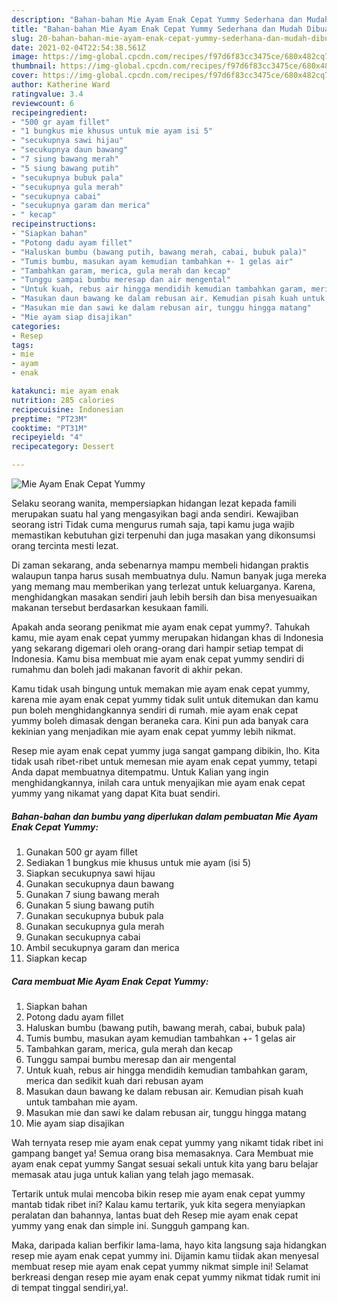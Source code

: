 ```yaml
---
description: "Bahan-bahan Mie Ayam Enak Cepat Yummy Sederhana dan Mudah Dibuat"
title: "Bahan-bahan Mie Ayam Enak Cepat Yummy Sederhana dan Mudah Dibuat"
slug: 20-bahan-bahan-mie-ayam-enak-cepat-yummy-sederhana-dan-mudah-dibuat
date: 2021-02-04T22:54:38.561Z
image: https://img-global.cpcdn.com/recipes/f97d6f83cc3475ce/680x482cq70/mie-ayam-enak-cepat-yummy-foto-resep-utama.jpg
thumbnail: https://img-global.cpcdn.com/recipes/f97d6f83cc3475ce/680x482cq70/mie-ayam-enak-cepat-yummy-foto-resep-utama.jpg
cover: https://img-global.cpcdn.com/recipes/f97d6f83cc3475ce/680x482cq70/mie-ayam-enak-cepat-yummy-foto-resep-utama.jpg
author: Katherine Ward
ratingvalue: 3.4
reviewcount: 6
recipeingredient:
- "500 gr ayam fillet"
- "1 bungkus mie khusus untuk mie ayam isi 5"
- "secukupnya sawi hijau"
- "secukupnya daun bawang"
- "7 siung bawang merah"
- "5 siung bawang putih"
- "secukupnya bubuk pala"
- "secukupnya gula merah"
- "secukupnya cabai"
- "secukupnya garam dan merica"
- " kecap"
recipeinstructions:
- "Siapkan bahan"
- "Potong dadu ayam fillet"
- "Haluskan bumbu (bawang putih, bawang merah, cabai, bubuk pala)"
- "Tumis bumbu, masukan ayam kemudian tambahkan +- 1 gelas air"
- "Tambahkan garam, merica, gula merah dan kecap"
- "Tunggu sampai bumbu meresap dan air mengental"
- "Untuk kuah, rebus air hingga mendidih kemudian tambahkan garam, merica dan sedikit kuah dari rebusan ayam"
- "Masukan daun bawang ke dalam rebusan air. Kemudian pisah kuah untuk tambahan mie ayam."
- "Masukan mie dan sawi ke dalam rebusan air, tunggu hingga matang"
- "Mie ayam siap disajikan"
categories:
- Resep
tags:
- mie
- ayam
- enak

katakunci: mie ayam enak 
nutrition: 285 calories
recipecuisine: Indonesian
preptime: "PT23M"
cooktime: "PT31M"
recipeyield: "4"
recipecategory: Dessert

---
```



![Mie Ayam Enak Cepat Yummy](https://img-global.cpcdn.com/recipes/f97d6f83cc3475ce/680x482cq70/mie-ayam-enak-cepat-yummy-foto-resep-utama.jpg)

Selaku seorang wanita, mempersiapkan hidangan lezat kepada famili merupakan suatu hal yang mengasyikan bagi anda sendiri. Kewajiban seorang istri Tidak cuma mengurus rumah saja, tapi kamu juga wajib memastikan kebutuhan gizi terpenuhi dan juga masakan yang dikonsumsi orang tercinta mesti lezat.

Di zaman  sekarang, anda sebenarnya mampu membeli hidangan praktis walaupun tanpa harus susah membuatnya dulu. Namun banyak juga mereka yang memang mau memberikan yang terlezat untuk keluarganya. Karena, menghidangkan masakan sendiri jauh lebih bersih dan bisa menyesuaikan makanan tersebut berdasarkan kesukaan famili. 



Apakah anda seorang penikmat mie ayam enak cepat yummy?. Tahukah kamu, mie ayam enak cepat yummy merupakan hidangan khas di Indonesia yang sekarang digemari oleh orang-orang dari hampir setiap tempat di Indonesia. Kamu bisa membuat mie ayam enak cepat yummy sendiri di rumahmu dan boleh jadi makanan favorit di akhir pekan.

Kamu tidak usah bingung untuk memakan mie ayam enak cepat yummy, karena mie ayam enak cepat yummy tidak sulit untuk ditemukan dan kamu pun boleh menghidangkannya sendiri di rumah. mie ayam enak cepat yummy boleh dimasak dengan beraneka cara. Kini pun ada banyak cara kekinian yang menjadikan mie ayam enak cepat yummy lebih nikmat.

Resep mie ayam enak cepat yummy juga sangat gampang dibikin, lho. Kita tidak usah ribet-ribet untuk memesan mie ayam enak cepat yummy, tetapi Anda dapat membuatnya ditempatmu. Untuk Kalian yang ingin menghidangkannya, inilah cara untuk menyajikan mie ayam enak cepat yummy yang nikamat yang dapat Kita buat sendiri.

<!--inarticleads1-->

##### Bahan-bahan dan bumbu yang diperlukan dalam pembuatan Mie Ayam Enak Cepat Yummy:

1. Gunakan 500 gr ayam fillet
1. Sediakan 1 bungkus mie khusus untuk mie ayam (isi 5)
1. Siapkan secukupnya sawi hijau
1. Gunakan secukupnya daun bawang
1. Gunakan 7 siung bawang merah
1. Gunakan 5 siung bawang putih
1. Gunakan secukupnya bubuk pala
1. Gunakan secukupnya gula merah
1. Gunakan secukupnya cabai
1. Ambil secukupnya garam dan merica
1. Siapkan  kecap




<!--inarticleads2-->

##### Cara membuat Mie Ayam Enak Cepat Yummy:

1. Siapkan bahan
1. Potong dadu ayam fillet
1. Haluskan bumbu (bawang putih, bawang merah, cabai, bubuk pala)
1. Tumis bumbu, masukan ayam kemudian tambahkan +- 1 gelas air
1. Tambahkan garam, merica, gula merah dan kecap
1. Tunggu sampai bumbu meresap dan air mengental
1. Untuk kuah, rebus air hingga mendidih kemudian tambahkan garam, merica dan sedikit kuah dari rebusan ayam
1. Masukan daun bawang ke dalam rebusan air. Kemudian pisah kuah untuk tambahan mie ayam.
1. Masukan mie dan sawi ke dalam rebusan air, tunggu hingga matang
1. Mie ayam siap disajikan




Wah ternyata resep mie ayam enak cepat yummy yang nikamt tidak ribet ini gampang banget ya! Semua orang bisa memasaknya. Cara Membuat mie ayam enak cepat yummy Sangat sesuai sekali untuk kita yang baru belajar memasak atau juga untuk kalian yang telah jago memasak.

Tertarik untuk mulai mencoba bikin resep mie ayam enak cepat yummy mantab tidak ribet ini? Kalau kamu tertarik, yuk kita segera menyiapkan peralatan dan bahannya, lantas buat deh Resep mie ayam enak cepat yummy yang enak dan simple ini. Sungguh gampang kan. 

Maka, daripada kalian berfikir lama-lama, hayo kita langsung saja hidangkan resep mie ayam enak cepat yummy ini. Dijamin kamu tiidak akan menyesal membuat resep mie ayam enak cepat yummy nikmat simple ini! Selamat berkreasi dengan resep mie ayam enak cepat yummy nikmat tidak rumit ini di tempat tinggal sendiri,ya!.

